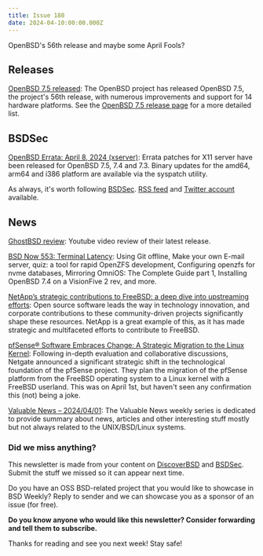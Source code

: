 ```yaml
---
title: Issue 180
date: 2024-04-10:00:00.000Z
---
```


OpenBSD's 56th release and maybe some April Fools?

<!-- more -->


## Releases

[OpenBSD 7.5 released](https://www.undeadly.org/cgi?action=article;sid=20240405061622&utm_source=bsdweekly): The OpenBSD project has released OpenBSD 7.5, the project's 56th release, with numerous improvements and support for 14 hardware platforms. See the [OpenBSD 7.5 release page](https://www.openbsd.org/75.html) for a more detailed list.

## BSDSec

[OpenBSD Errata: April 8, 2024 (xserver)](https://bsdsec.net/articles/openbsd-errata-april-8-2024-xserver?utm_source=bsdweekly): Errata patches for X11 server have been released for OpenBSD 7.5, 7.4 and 7.3. Binary updates for the amd64, arm64 and i386 platform are available via the syspatch utility.

As always, it's worth following [BSDSec](https://bsdsec.net). [RSS feed](https://bsdsec.net/articles.atom) and [Twitter account](https://twitter.com/bsdsec) available.
## News

[GhostBSD review](https://www.youtube.com/watch?v=J3ufu-_MIFc&utm_source=bsdweekly): Youtube video review of their latest release.

[BSD Now 553: Terminal Latency](https://www.bsdnow.tv/553?utm_source=bsdweekly): Using Git offline, Make your own E-mail server, quiz: a tool for rapid OpenZFS development, Configuring openzfs for nvme databases, Mirroring OmniOS: The Complete Guide part 1, Installing OpenBSD 7.4 on a VisionFive 2 rev, and more.

[NetApp’s strategic contributions to FreeBSD: a deep dive into upstreaming efforts](https://freebsdfoundation.org/blog/netapps-strategic-contributions-to-freebsd-a-deep-dive-into-upstreaming-efforts/?utm_source=bsdweekly): Open source software leads the way in technology innovation, and corporate contributions to these community-driven projects significantly shape these resources. NetApp is a great example of this, as it has made strategic and multifaceted efforts to contribute to FreeBSD.

[pfSense® Software Embraces Change: A Strategic Migration to the Linux Kernel](https://www.netgate.com/blog/pfsense-software-embraces-change-a-strategic-migration-to-the-linux-kernel?utm_source=bsdweekly): Following in-depth evaluation and collaborative discussions, Netgate announced a significant strategic shift in the technological foundation of the pfSense project. They plan the migration of the pfSense platform from the FreeBSD operating system to a Linux kernel with a FreeBSD userland. This was on April 1st, but haven't seen any confirmation this (not) being a joke.

[Valuable News – 2024/04/01](https://vermaden.wordpress.com/2024/04/01/valuable-news-2024-04-01/?utm_source=bsdweekly): The Valuable News weekly series is dedicated to provide summary about news, articles and other interesting stuff mostly but not always related to the UNIX/BSD/Linux systems.


### Did we miss anything?

This newsletter is made from your content on [DiscoverBSD](https://discoverbsd.com) and [BSDSec](https://bsdsec.net). Submit the stuff we missed so it can appear next time.

Do you have an OSS BSD-related project that you would like to showcase in BSD Weekly? Reply to sender and we can showcase you as a sponsor of an issue (for free).

**Do you know anyone who would like this newsletter? Consider forwarding and tell them to subscribe.**

Thanks for reading and see you next week! Stay safe!
